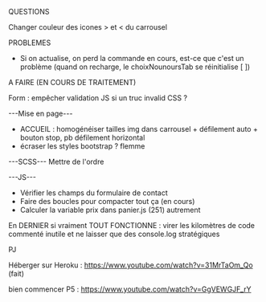 QUESTIONS

Changer couleur des icones > et < du carrousel



PROBLEMES

- Si on actualise, on perd la commande en cours, est-ce que c'est un problème (quand on recharge, le choixNounoursTab se réinitialise [ ])



A FAIRE (EN COURS DE TRAITEMENT)

Form : empêcher validation JS si un truc invalid CSS ?

---Mise en page---
* ACCUEIL : homogénéiser tailles img dans carrousel + défilement auto + bouton stop, pb défilement horizontal
* écraser les styles bootstrap ? flemme

---SCSS---
Mettre de l'ordre

---JS---
- Vérifier les champs du formulaire de contact
- Faire des boucles pour compacter tout ça (en cours)
- Calculer la variable prix dans panier.js (251) autrement


En DERNIER si vraiment TOUT FONCTIONNE : virer les kilomètres de code commenté inutile et ne laisser que des console.log stratégiques


PJ

Héberger sur Heroku : 
https://www.youtube.com/watch?v=31MrTaOm_Qo
(fait)

bien commencer P5 : 
https://www.youtube.com/watch?v=GgVEWGJF_rY